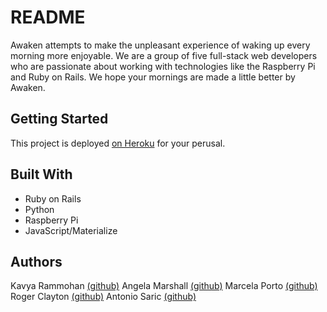 # README

Awaken attempts to make the unpleasant experience of waking up every morning more enjoyable. We are a group of five full-stack web developers who are passionate about working with technologies like the Raspberry Pi and Ruby on Rails. We hope your mornings are made a little better by Awaken.

## Getting Started
This project is deployed [on Heroku](http://awakenapp.herokuapp.com/) for your perusal.

## Built With
- Ruby on Rails
- Python
- Raspberry Pi
- JavaScript/Materialize

## Authors
Kavya Rammohan [(github)](https://github.com/krammohan)
Angela Marshall [(github)](https://github.com/asmarshall)
Marcela Porto [(github)](https://github.com/marcelaporto)
Roger Clayton [(github)](https://github.com/radiohegel)
Antonio Saric [(github)](https://github.com/antoniosaric)
